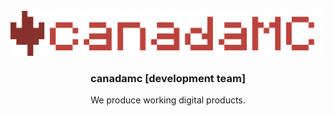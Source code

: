 <!-- PROJECT LOGO -->
<br />
<div align="center">
  <a href="https://github.com/canadamc/canadamc">
    <img src="https://raw.githubusercontent.com/canadamc/.github/main/profile/banner.png" alt="Logo" width="512">
  </a>

<h3 align="center">canadamc [development team]</h3>

  <p align="center">
    We produce working digital products.
    <br />
  </p>
</div>
